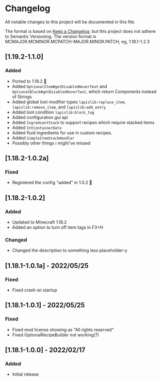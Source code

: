 # Changelog
All notable changes to this project will be documented in this file.

The format is based on [Keep a Changelog](https://keepachangelog.com/en/1.0.0/),
but this project does not adhere to Semantic Versioning.
The version format is MCMAJOR.MCMINOR.MCPATCH-MAJOR.MINOR.PATCH, eg, 1.18.1-1.2.3

## [1.19.2-1.1.0]
### Added
- Ported to 1.19.2 🐸
- Added `OptionalItem#getDisabledHoverText` and `OptionalBlock#getDisabledHoverText`, which return Components instead of Strings
- Added global loot modifier types `lapislib:replace_item`, `lapislib:remove_item`, and `lapislib:add_entry`
- Added loot condition `lapislib:block_tag`
- Added configuration gui api
- Added `IngredientStack` to support recipes which require stacked items
- Added `IntContainerData`
- Added fluid ingredients for use in custom recipes.
- Added `SimpleItemStackHandler`
- Possibly other things i might've missed

## [1.18.2-1.0.2a]
### Fixed
- Registered the config "added" in 1.0.2 :facepalm:

## [1.18.2-1.0.2]
### Added
- Updated to Minecraft 1.18.2
- Added an option to turn off item tags in F3+H

### Changed
- Changed the description to something less placeholder-y

## [1.18.1-1.0.1a] - 2022/05/25
### Fixed
- Fixed crash on startup

## [1.18.1-1.0.1] - 2022/05/25
### Fixed
- Fixed mod license showing as "All rights reserved"
- Fixed OptionalRecipeBuilder not working(?)

## [1.18.1-1.0.0] - 2022/02/17
### Added
- Initial release
